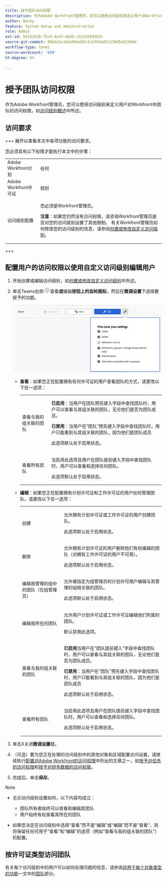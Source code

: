 ```yaml
---
title: 授予团队访问权限
description: 作为Adobe Workfront管理员，您可以使用访问级别来定义用户对Workfront中团队的访问权限
author: Becky
feature: System Setup and Administration
role: Admin
exl-id: 915d1520-f5c4-4e33-b645-cb219289383c
source-git-commit: 09bb41e16da89edd2c2cbfb5a85213045e52394d
workflow-type: tm+mt
source-wordcount: '699'
ht-degree: 5%

---
```


# 授予团队访问权限

作为Adobe Workfront管理员，您可以使用访问级别来定义用户对Workfront中团队的访问权限，如[访问级别概述](../../../administration-and-setup/add-users/access-levels-and-object-permissions/access-levels-overview.md)中所述。

## 访问要求

+++ 展开以查看本文中各项功能的访问要求。

您必须具有以下权限才能执行本文中的步骤：

<table style="table-layout:auto"> 
 <col> 
 <col> 
 <tbody> 
  <tr> 
   <td role="rowheader">Adobe Workfront计划</td> 
   <td>任何</td> 
  </tr> 
  <tr> 
   <td role="rowheader">Adobe Workfront许可证</td> 
   <td>规划</td> 
  </tr> 
  <tr> 
   <td role="rowheader">访问级别配置</td> 
   <td> <p>您必须是Workfront管理员。</p> <p><b>注意</b>：如果您仍然没有访问权限，请咨询Workfront管理员是否对您的访问级别设置了其他限制。 有关Workfront管理员如何修改您的访问级别的信息，请参阅<a href="../../../administration-and-setup/add-users/configure-and-grant-access/create-modify-access-levels.md" class="MCXref xref" data-mc-variable-override="">创建或修改自定义访问级别</a>。</p> </td> 
  </tr> 
 </tbody> 
</table>

+++

## 配置用户的访问权限以使用自定义访问级别编辑用户

1. 开始创建或编辑访问级别，如[创建或修改自定义访问级别](../../../administration-and-setup/add-users/configure-and-grant-access/create-modify-access-levels.md)中所述。
1. 单击Teams右侧![](assets/gear-icon-settings.png)查看&#x200B;**或**&#x200B;编辑&#x200B;**按钮上的齿轮图标**，然后在&#x200B;**微调设置**&#x200B;下选择要授予的功能。

   ![微调团队](assets/fine-tune-teams.png)

   * **查看**：如果您正在配置拥有任何许可证的用户查看团队的方式，请更改以下任一选项：

     <table style="table-layout:auto">
       <col>
       <col>
       <tbody>
        <tr>
         <td role="rowheader">查看与我的组关联的团队</td>
         <td>
          <p><b>已启用</b>：当用户在团队预先键入字段中查找团队时，用户可以查看与其组关联的团队，无论他们是否为团队成员。 </p>
          <p><b>已禁用</b>：当用户在“团队”预先键入字段中查找团队时，用户只能看到与其组关联的团队，因为他们是团队成员</p><p>此选项默认处于启用状态。</p>
          </td>
        </tr>
        <tr>
         <td role="rowheader">查看所有团队</td>
         <td><p>当启用此选项且用户在团队提前键入字段中查找团队时，用户可以查看和选择任何团队。</p><p>此选项默认处于启用状态。 </p></td>
        </tr>
       </tbody>
      </table>

   * **编辑**：如果您正在配置拥有计划许可证和工作许可证的用户如何管理团队，请更改以下任一选项：

     <table style="table-layout:auto">
       <col>
       <col>
       <tbody>
        <tr>
         <td role="rowheader">创建</td>
         <td><p>允许拥有计划许可证或工作许可证的用户创建团队。</p><p>此选项默认处于启用状态。</p></td>
        </tr>
        <tr>
         <td role="rowheader">删除</td>
         <td><p> 允许拥有计划许可证的用户删除他们有权编辑的团队（对拥有工作许可证的用户不可用）。</p><p>此选项默认处于启用状态。</p></td>
        </tr>
        <tr>
         <td role="rowheader">编辑我管理的组中的团队（仅组管理员）</td>
         <td><p>允许被指定为组管理员的计划许可用户编辑与其管理的组相关联的团队。</p><p>此选项默认处于启用状态。</p></td>
        </tr>
        <tr>
         <td role="rowheader">编辑我所在的团队</td>
         <td><p>允许用户计划许可证或工作许可证编辑他们所属的团队。</p><p>默认禁用此选项。</p></td>
        </tr>
        <tr>
         <td role="rowheader">查看与我的组关联的团队</td>
         <td>
         <p><b>已启用</b>当用户在“团队提前键入”字段中查找团队时，用户可以查看与其组关联的团队，无论他们是否为团队成员。 </p>
         <p><b>已禁用</b>：当用户在“团队”预先键入字段中查找团队时，用户只能看到与其组关联的团队，因为他们是团队成员</p><p>此选项默认处于启用状态。</p>
         </td>
        </tr>
        <tr>
         <td role="rowheader">查看所有团队</td>
         <td><p>当启用此选项且用户在团队提前键入字段中查找团队时，用户可以查看和选择任何团队。</p><p>此选项默认处于启用状态。 </p></td>
        </tr>
       </tbody>
      </table>



1. 单击X关闭&#x200B;**微调设置**&#x200B;框。
1. （可选）要为您正在处理的访问级别中的其他对象和区域配置访问设置，请继续执行[配置对Adobe Workfront的访问权限](../../../administration-and-setup/add-users/configure-and-grant-access/configure-access.md)中列出的文章之一，如[授予对任务的访问权限](../../../administration-and-setup/add-users/configure-and-grant-access/grant-access-tasks.md)和[授予对财务数据的访问权限](../../../administration-and-setup/add-users/configure-and-grant-access/grant-access-financial.md)。
1. 完成后，单击&#x200B;**保存**。

>[!NOTE]
>
>* 无论访问级别设置如何，以下内容均成立：
>
>   * 团队所有者始终可以查看和编辑其团队
>   * 用户始终有权查看其所在的团队
>
>* 如果您决定在访问级别中选择“查看”而不是“编辑”或“编辑”而不是“查看”，则将保留任何可用于“查看”和“编辑”的选项（例如“查看与我的组关联的团队”）的配置。
>

## 按许可证类型访问团队

有关每个访问级别中的用户可以如何处理问题的信息，请参阅[适用于每个对象类型的功能](../../../administration-and-setup/add-users/access-levels-and-object-permissions/functionality-available-for-each-object-type.md#teams)一文中的[团队](../../../administration-and-setup/add-users/access-levels-and-object-permissions/functionality-available-for-each-object-type.md)部分。
